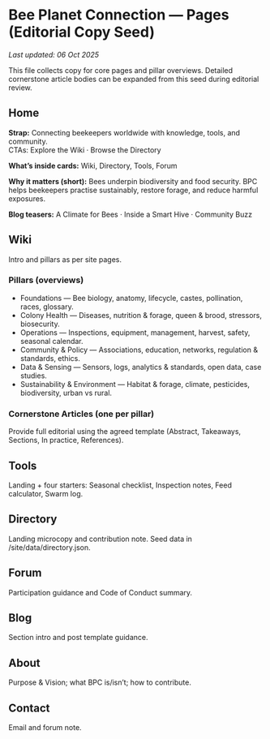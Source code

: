 # Bee Planet Connection — Pages (Editorial Copy Seed)

_Last updated: 06 Oct 2025_

This file collects copy for core pages and pillar overviews. Detailed cornerstone article bodies can be expanded from this seed during editorial review.

## Home
**Strap:** Connecting beekeepers worldwide with knowledge, tools, and community.  
CTAs: Explore the Wiki · Browse the Directory

**What’s inside cards:** Wiki, Directory, Tools, Forum

**Why it matters (short):** Bees underpin biodiversity and food security. BPC helps beekeepers practise sustainably, restore forage, and reduce harmful exposures.

**Blog teasers:** A Climate for Bees · Inside a Smart Hive · Community Buzz

## Wiki
Intro and pillars as per site pages.

### Pillars (overviews)
- Foundations — Bee biology, anatomy, lifecycle, castes, pollination, races, glossary.
- Colony Health — Diseases, nutrition & forage, queen & brood, stressors, biosecurity.
- Operations — Inspections, equipment, management, harvest, safety, seasonal calendar.
- Community & Policy — Associations, education, networks, regulation & standards, ethics.
- Data & Sensing — Sensors, logs, analytics & standards, open data, case studies.
- Sustainability & Environment — Habitat & forage, climate, pesticides, biodiversity, urban vs rural.

### Cornerstone Articles (one per pillar)
Provide full editorial using the agreed template (Abstract, Takeaways, Sections, In practice, References).

## Tools
Landing + four starters: Seasonal checklist, Inspection notes, Feed calculator, Swarm log.

## Directory
Landing microcopy and contribution note. Seed data in /site/data/directory.json.

## Forum
Participation guidance and Code of Conduct summary.

## Blog
Section intro and post template guidance.

## About
Purpose & Vision; what BPC is/isn’t; how to contribute.

## Contact
Email and forum note.
